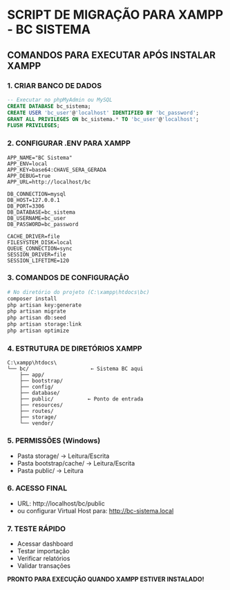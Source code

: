 # SCRIPT DE MIGRAÇÃO PARA XAMPP - BC SISTEMA

## COMANDOS PARA EXECUTAR APÓS INSTALAR XAMPP

### 1. CRIAR BANCO DE DADOS
```sql
-- Executar no phpMyAdmin ou MySQL
CREATE DATABASE bc_sistema;
CREATE USER 'bc_user'@'localhost' IDENTIFIED BY 'bc_password';
GRANT ALL PRIVILEGES ON bc_sistema.* TO 'bc_user'@'localhost';
FLUSH PRIVILEGES;
```

### 2. CONFIGURAR .ENV PARA XAMPP
```env
APP_NAME="BC Sistema"
APP_ENV=local
APP_KEY=base64:CHAVE_SERA_GERADA
APP_DEBUG=true
APP_URL=http://localhost/bc

DB_CONNECTION=mysql
DB_HOST=127.0.0.1
DB_PORT=3306
DB_DATABASE=bc_sistema
DB_USERNAME=bc_user
DB_PASSWORD=bc_password

CACHE_DRIVER=file
FILESYSTEM_DISK=local
QUEUE_CONNECTION=sync
SESSION_DRIVER=file
SESSION_LIFETIME=120
```

### 3. COMANDOS DE CONFIGURAÇÃO
```bash
# No diretório do projeto (C:\xampp\htdocs\bc)
composer install
php artisan key:generate
php artisan migrate
php artisan db:seed
php artisan storage:link
php artisan optimize
```

### 4. ESTRUTURA DE DIRETÓRIOS XAMPP
```
C:\xampp\htdocs\
└── bc/                    ← Sistema BC aqui
    ├── app/
    ├── bootstrap/
    ├── config/
    ├── database/
    ├── public/           ← Ponto de entrada
    ├── resources/
    ├── routes/
    ├── storage/
    └── vendor/
```

### 5. PERMISSÕES (Windows)
- Pasta storage/ → Leitura/Escrita
- Pasta bootstrap/cache/ → Leitura/Escrita  
- Pasta public/ → Leitura

### 6. ACESSO FINAL
- URL: http://localhost/bc/public
- ou configurar Virtual Host para: http://bc-sistema.local

### 7. TESTE RÁPIDO
- Acessar dashboard
- Testar importação
- Verificar relatórios
- Validar transações

**PRONTO PARA EXECUÇÃO QUANDO XAMPP ESTIVER INSTALADO!**
